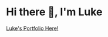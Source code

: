 <h1>Hi there 👋,  I'm Luke</h1>
<!--[Luke's Portfolio Here!](https://lukeshin3022.github.io/creative_luke/){: .btn .btn--primary } -->
<a href="https://lukeshin3022.github.io/creative_luke/" class="btn--success">Luke's Portfolio Here!</a>

<!--
**LukeShin3022/LukeShin3022** is a ✨ _special_ ✨ repository because its `README.md` (this file) appears on your GitHub profile.

Here are some ideas to get you started:

- 🔭 I’m currently working on ...
- 🌱 I’m currently learning ...
- 👯 I’m looking to collaborate on ...
- 🤔 I’m looking for help with ...
- 💬 Ask me about ...
- 📫 How to reach me: ...
- 😄 Pronouns: ...
- ⚡ Fun fact: ...
-->
